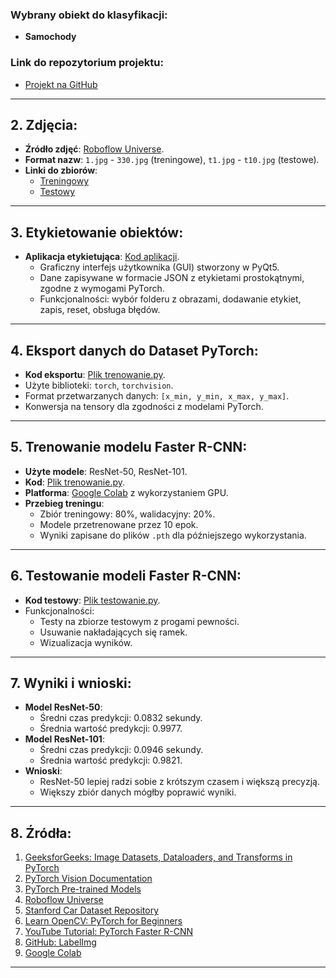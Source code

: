 ### Wybrany obiekt do klasyfikacji:
- **Samochody**  

### Link do repozytorium projektu:
- [Projekt na GitHub](https://github.com/szymon-tulodziecki/MN_Proj_2024_25)

---


## 2. Zdjęcia:

- **Źródło zdjęć**: [Roboflow Universe](https://universe.roboflow.com).
- **Format nazw**: `1.jpg` - `330.jpg` (treningowe), `t1.jpg` - `t10.jpg` (testowe).
- **Linki do zbiorów**:
  - [Treningowy](https://github.com/szymon-tulodziecki/MN_Proj_2024_25/blob/main/dodane.tar.gz)
  - [Testowy](https://github.com/szymon-tulodziecki/MN_Proj_2024_25/blob/main/test.tar.gz)

---

## 3. Etykietowanie obiektów:

- **Aplikacja etykietująca**: [Kod aplikacji](https://github.com/szymon-tulodziecki/MN_Proj_2024_25/blob/main/aplikacja_do_etykietowania.py).  
  - Graficzny interfejs użytkownika (GUI) stworzony w PyQt5.
  - Dane zapisywane w formacie JSON z etykietami prostokątnymi, zgodne z wymogami PyTorch.
  - Funkcjonalności: wybór folderu z obrazami, dodawanie etykiet, zapis, reset, obsługa błędów.

---

## 4. Eksport danych do Dataset PyTorch:

- **Kod eksportu**: [Plik trenowanie.py](https://github.com/szymon-tulodziecki/MN_Proj_2024_25/blob/main/trenowanie.py).  
- Użyte biblioteki: `torch`, `torchvision`.
- Format przetwarzanych danych: `[x_min, y_min, x_max, y_max]`.
- Konwersja na tensory dla zgodności z modelami PyTorch.

---

## 5. Trenowanie modelu Faster R-CNN:

- **Użyte modele**: ResNet-50, ResNet-101.
- **Kod**: [Plik trenowanie.py](https://github.com/szymon-tulodziecki/MN_Proj_2024_25/blob/main/trenowanie.py).
- **Platforma**: [Google Colab](https://colab.google/) z wykorzystaniem GPU.
- **Przebieg treningu**:
  - Zbiór treningowy: 80%, walidacyjny: 20%.
  - Modele przetrenowane przez 10 epok.
  - Wyniki zapisane do plików `.pth` dla późniejszego wykorzystania.

---

## 6. Testowanie modeli Faster R-CNN:

- **Kod testowy**: [Plik testowanie.py](https://github.com/szymon-tulodziecki/MN_Proj_2024_25/blob/main/testowanie.py).
- Funkcjonalności:
  - Testy na zbiorze testowym z progami pewności.
  - Usuwanie nakładających się ramek.
  - Wizualizacja wyników.

---

## 7. Wyniki i wnioski:

- **Model ResNet-50**:
  - Średni czas predykcji: 0.0832 sekundy.
  - Średnia wartość predykcji: 0.9977.
- **Model ResNet-101**:
  - Średni czas predykcji: 0.0946 sekundy.
  - Średnia wartość predykcji: 0.9821.
- **Wnioski**:
  - ResNet-50 lepiej radzi sobie z krótszym czasem i większą precyzją.
  - Większy zbiór danych mógłby poprawić wyniki.

---

## 8. Źródła:

1. [GeeksforGeeks: Image Datasets, Dataloaders, and Transforms in PyTorch](https://www.geeksforgeeks.org/image-datasets-dataloaders-and-transforms-in-pytorch/)
2. [PyTorch Vision Documentation](https://pytorch.org/vision/stable/index.html)
3. [PyTorch Pre-trained Models](https://pytorch.org/vision/stable/models.html#classification)
4. [Roboflow Universe](https://universe.roboflow.com/)
5. [Stanford Car Dataset Repository](https://github.com/sigopt/stanford-car-classification?tab=MIT-1-ov-file)
6. [Learn OpenCV: PyTorch for Beginners](https://learnopencv.com/pytorch-for-beginners-basics/)
7. [YouTube Tutorial: PyTorch Faster R-CNN](https://www.youtube.com/watch?v=oh7UO4IoAls)
8. [GitHub: LabelImg](https://github.com/HumanSignal/labelImg)
9. [Google Colab](https://colab.google/)

---

